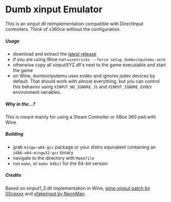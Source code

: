 Dumb xinput Emulator
====================

This is an xinput dll reimplementation compatible with DirectInput controllers. Think of x360ce without the configuration.

##### Usage
- download and extract the [latest release](https://github.com/kozec/dumbxinputemu/releases/latest)
- if you are using Wine run `winetricks --force setup_dumbxinputemu.verb`
- otherwise copy all xinputXYZ.dll's next to the game executable and start the game
- on Wine, dumbxinputemu uses evdev and ignores jsdev devices by default. That should work with almost everything,
  but you can control this behavior using `XINPUT_NO_IGNORE_JS` and `XINPUT_IGNORE_EVDEV` environment variables.

##### Why in the...?
This is meant mainly for using a Steam Controller or XBox 360 pad with Wine.

##### Building
- grab `mingw-w64-gcc` package or your distro equivalent containing an `i686-w64-mingw32-gcc` binary
- navigate to the directory with `Makefile`
- run `make`, or `make 64bit` for the 64-bit version

##### Credits
Based on xinput1_3.dll implementation in Wine, [wine-xinput patch by 00cpxxx](https://github.com/00cpxxx/wine-xinput) and [xfakeinput by NeonMan](https://github.com/NeonMan/xfakeinput).
